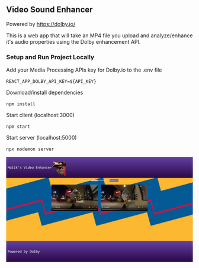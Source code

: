 ## Video Sound Enhancer
Powered by https://dolby.io/

This is a web app that will take an MP4 file you upload and analyze/enhance it's audio properties using the Dolby enhancement API.

### Setup and Run Project Locally

Add your Media Processing APIs key for Dolby.io to the .env file
```
REACT_APP_DOLBY_API_KEY=${API_KEY}
```

Download/install dependencies 
```
npm install
```
Start client (localhost:3000)
```
npm start
```
Start server (localhost:5000)
```
npx nodemon server
```

![Homepage](https://raw.githubusercontent.com/FINAL-B0SS/Video-Sound-Enhancer/master/screenshot.png)
